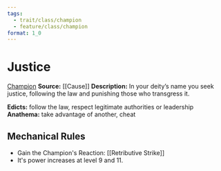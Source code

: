 ```yaml
---
tags:
  - trait/class/champion
  - feature/class/champion
format: 1_0
---
```

# Justice

[Champion](Champion.md "Class Trait")
**Source:** [[Cause]]
**Description:** In your deity’s name you seek justice, following the law and punishing those who transgress it.  

**Edicts:** follow the law, respect legitimate authorities or leadership
**Anathema:** take advantage of another, cheat

## Mechanical Rules

- Gain the Champion's Reaction: [[Retributive Strike]]
- It's power increases at level 9 and 11.